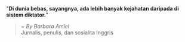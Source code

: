 "**Di dunia bebas, sayangnya, ada lebih banyak kejahatan daripada di sistem diktator.**"

> ~ _By Barbara Amiel_  
Jurnalis, penulis, dan sosialita Inggris
